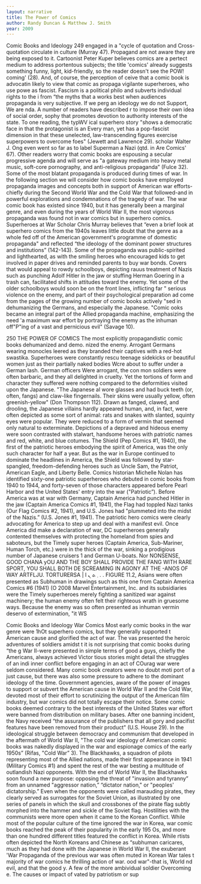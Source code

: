 ```yaml
---
layout: narrative
title: The Power of Comics
author: Randy Duncan & Matthew J. Smith
year: 2009
---
```


Comic Books and ldeology 249 engaged in a "cycle of quotation and Cross-quotation circulate in culture (Murray 47). Propagand are not aware they are being exposed to it. Cartoonist Peter Kuper believes comics are a pertect medium to address portentous subjects; the title 'comics' already suggests something funny, light, kid-friendly, so the reader doesn't see the POW! coming' (28). And, of course, the perception of ceive that a comic book is advocatin likely to view that comic as propaga vigilante superheroes, who use powe as fascist. Fascism is a political philo and subverts individual rights to the i from “the myths that a works best when audiences propaganda is very subjective. If we perg an ideology we do not Support, We are nda. A number of readers have described r to impose their own idea of social order, sophy that promotes devotion to authority interests of the state. To one reading, the typWV ical superhero story "shows a democratic face in that the protagonist is an Every man, yet has a pop-fascist dimension in that these unelected, law-transcending figures exercise superpowers to overcome foes" (Jewett and Lawrence 29). scholar Walter J. Ong even went so far as to label Superman a Nazi (qtd. in Are Comics' 67). Other readers worry that comic books are espousing a secular progressive agenda and will serve as "a gateway medium into heavy metal music, soft-core pornography, and anti-religious propaganda” (Fulce 32). Some of the most blatant propaganda is produced during times of war. In the following section we will consider how comic books have employed propaganda images and concepts both in support of American war efforts-chiefly during the Second World War and the Cold War that followed-and in powerful explorations and condemnations of the tragedy of war. The war comic book has existed since 1940, but it has generally been a marginal genre, and even during the years of World War II, the most vigorous propaganda was found not in war comics but in superhero comics. Superheroes at War Scholar Chris Murray believes that “even a brief look at superhero comics from the 1940s leaves little doubt that the genre as a whole fed off of the American government's programme of domestic propaganda" and reflected “the ideology of the dominant power structures and institutions” (142-143). Some of the propaganda was public-spirited and lighthearted, as with the smiling heroes who encouraged kids to get involved in paper drives and reminded parents to buy war bonds. Covers that would appeal to rowdy schoolboys, depicting rauus treatment of Nazis such as punching Adolf Hitler in the jaw or stuffing Herman Goering in a trash can, facilitated shifts in attitudes toward the enemy. Yet some of the older schoolboys would soon be on the front lines, inflicting far " serious violence on the enemy, and part of their psychological preparation ad come from the pages of the growing number of comic books actively "sed in dehumanizing the Germans, and especially the Japanese. "Comic ooks became an integral part of the Allied propaganda machine, emphasizing the need 'a maximum war effort by portraying the enemy as the inhuman off"P"ing of a vast and pernicious evil" (Savage 10).

250 THE POWER OF COMICS The most explicitly propagandistic comic books dehumanized and demo. nized the enemy. Arrogant Germans wearing monocles leered as they branded their captives with a red-hot swastika. Superheroes were constantly rescu teenage sidekicks or beautiful women just as their partially naked bodies Wcre about to suffer under a German lash. German officers Were arrogant, the con mon soldiers were often barbaric, and they all delighted in cruelty. Yet the tortions of form and character they suffered were nothing compared to the deformities visited upon the Japanese. "The Japanese al wore glasses and had buck teeth (or, often, fangs) and claw-like fingernails. Their skins were usually yellow, often greenish-yellow" (Don Thompson 112). Drawn as fanged, clawed, and drooling, the Japanese villains hardly appeared human, and, in fact, were often depicted as some sort of animal: rats and snakes with slanted, squinty eyes were popular. They were reduced to a form of vermin that seemed only natural to exterminate. Depictions of a depraved and hideous enemy were soon contrasted with stalwart, handsome heroes with patriotic names and red, white, and blue cotumes. The Shield (Pep Comics #1, 1940), the first of the patriotic heroes embodying the spirit of America, was the only such character for half a year. But as the war in Europe continued to dominate the headlines in America, the Shield was followed by star-spangled, freedom-defending heroes such as Uncle Sam, the Patriot, American Eagle, and Liberty Belle. Comics historian Michelle Nolan has identified sixty-one patriotic superheroes who debuted in comic books from 1940 to 1944, and forty-seven of those characters appeared before Pearl Harbor and the United States' entry into the war ("Patriotic”). Before America was at war with Germany, Captain America had punched Hitler in the jaw (Captain America Comics #1, 1941), the Flag had toppled Nazi tanks (Our Flag Comics #2, 1941), and U.S. Jones had "plummeted into the midst of the Nazis.” (U.S. Jones #1, 1941). The patriotic hero comics were clearly advocating for America to step up and deal with a manifest evil. Once America did make a declaration of war, DC superheroes generally contented themselves with protecting the homeland from spies and saboteurs, but the Timely super heroes (Captain America, Sub-Mariner, Human Torch, etc.) were in the thick of the war, sinking a prodigious number of Japanese cruisers 1 and German U-boats. Nor NONSENSE, GOOD CHANA yOU AND THE BOY SHALL PROVIDE THE FANG WITH RARE SPORT, YOU SHALL BOTH DE SCREAMING IN AGONY AT THE -ANOS OF WAY ARTFLJU. TORTURERSA | l ܂ ܬ ܢ . . FIGURE 11.2, Asians were often presented as Subhuman in drawings such as this one from Captain America Comics #6 (1941) (O 2008 Marvel Entertainment, Inc. and its subsidiaries were the Timely superheroes merely fighting a sanitized war against machinery; the human enemy often felt their righteous wrath in gruesome ways. Because the enemy was so often presented as inhuman vermin deservo of extermination, "it WS

Comic Books and Ideology War Comics Most early comic books in the war genre were 1hOt superhero comics, but they generally supported t American cause and glorified the act of war. The vas presented the heroic adventures of soldiers amidst t it is not surprising that comic books during “the g War II-were presented in simple terms of good a guys, chiefly the Americans, always achieved Victor tious stories might detail the struggles of an indi inner conflict before engaging in an act of COurag war were seldom considered. Many comic book creators were no doubt moti port of a just cause, but there was also some pressure to adhere to the dominant ideology of the time. Government agencies, aware of the power of images to support or subvert the American cause in World War II and the Cold War, devoted most of their effort to scrutinizing the output of the American film industry, but war comics did not totally escape their notice. Some comic books deemed contrary to the best interests of the United States war effort were banned from distribution on military bases. After one banning incident, the Navy received “the assurance of the publishers that all gory and pacifist features have been removed from their product" (U.S. House 29). In the ideological struggle between democracy and communism that developed in the aftermath of World War II, "The cold war ideology of American comic books was nakedly displayed in the war and espionage comics of the early 1950s” (Rifas, "Cold War” 3). The Blackhawks, a squadron of pilots representing most of the Allied nations, made their first appearance in 1941 (Military Comics #1) and spent the rest of the war besting a multitude of outlandish Nazi opponents. With the end of World War II, the Blackhawks soon found a new purpose: opposing the threat of "invasion and tyranny” from an unnamed "aggressor nation,” “dictator nation," or "peoples' dictatorship.” Even when the opponents were called marauding pirates, they clearly served as surrogates for the Soviet Union, as illustrated by one series of panels in which the skull and crossbones of the pirate flag subtly morphed into the hammer and sickle of the Soviet flag. Hostilities with the communists were more open when it came to the Korean Conflict. While most of the popular culture of the time ignored the war in Korea, war comic books reached the peak of their popularity in the early 195 Os, and more than one hundred different titles featured the conflict in Korea. While rtists often depicted the North Koreans and Chinese as “subhuman caricares, much as they had done with the Japanese in World War II, the exuberant 'War Propaganda of the previous war was often muted in Korean War tales t majority of war comics he thrilling action of war. ood war"-that is, World nd evil, and that the good y. A few of the more ambividual soldier Overcoming e. The causes or impact of vated by patriotism or sup
